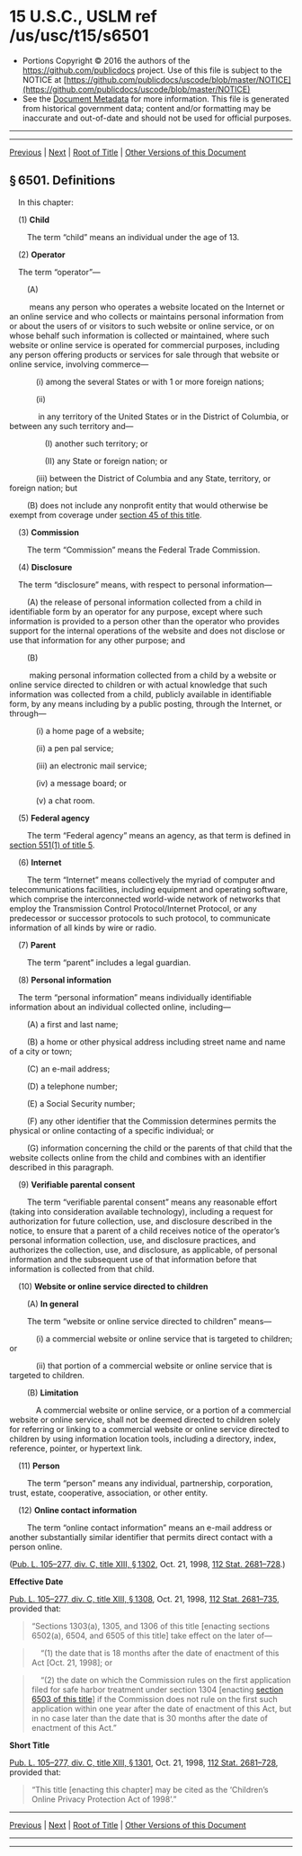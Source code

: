 ---
---

# 15 U.S.C., USLM ref /us/usc/t15/s6501

* Portions Copyright © 2016 the authors of the https://github.com/publicdocs project.
  Use of this file is subject to the NOTICE at [https://github.com/publicdocs/uscode/blob/master/NOTICE](https://github.com/publicdocs/uscode/blob/master/NOTICE)
* See the [Document Metadata](././../../../..//README.md) for more information.
  This file is generated from historical government data; content and/or formatting may be inaccurate and out-of-date and should not be used for official purposes.

----------
----------

[Previous](./../../../..//us/usc/t15/ch91/m__us_usc_t15_ch91.md) | [Next](./../../../..//us/usc/t15/ch91/m__us_usc_t15_s6502.md) | [Root of Title](./../../../../) | [Other Versions of this Document](https://publicdocs.github.io/go/links?ns=uslm&ref=%2Fus%2Fusc%2Ft15%2Fs6501)

## § 6501. Definitions

    In this chapter:

    (1) __Child__ 

        The term “child” means an individual under the age of 13.

    (2) __Operator__ 

    The term “operator”—

        (A)

         means any person who operates a website located on the Internet or an online service and who collects or maintains personal information from or about the users of or visitors to such website or online service, or on whose behalf such information is collected or maintained, where such website or online service is operated for commercial purposes, including any person offering products or services for sale through that website or online service, involving commerce—

            (i) among the several States or with 1 or more foreign nations;

            (ii)

             in any territory of the United States or in the District of Columbia, or between any such territory and—

                (I) another such territory; or

                (II) any State or foreign nation; or

            (iii) between the District of Columbia and any State, territory, or foreign nation; but

        (B) does not include any nonprofit entity that would otherwise be exempt from coverage under [section 45 of this title][/us/usc/t15/s45].

    (3) __Commission__ 

        The term “Commission” means the Federal Trade Commission.

    (4) __Disclosure__ 

    The term “disclosure” means, with respect to personal information—

        (A) the release of personal information collected from a child in identifiable form by an operator for any purpose, except where such information is provided to a person other than the operator who provides support for the internal operations of the website and does not disclose or use that information for any other purpose; and

        (B)

         making personal information collected from a child by a website or online service directed to children or with actual knowledge that such information was collected from a child, publicly available in identifiable form, by any means including by a public posting, through the Internet, or through—

            (i) a home page of a website;

            (ii) a pen pal service;

            (iii) an electronic mail service;

            (iv) a message board; or

            (v) a chat room.

    (5) __Federal agency__ 

        The term “Federal agency” means an agency, as that term is defined in [section 551(1) of title 5][/us/usc/t5/s551/1].

    (6) __Internet__ 

        The term “Internet” means collectively the myriad of computer and telecommunications facilities, including equipment and operating software, which comprise the interconnected world-wide network of networks that employ the Transmission Control Protocol/Internet Protocol, or any predecessor or successor protocols to such protocol, to communicate information of all kinds by wire or radio.

    (7) __Parent__ 

        The term “parent” includes a legal guardian.

    (8) __Personal information__ 

    The term “personal information” means individually identifiable information about an individual collected online, including—

        (A) a first and last name;

        (B) a home or other physical address including street name and name of a city or town;

        (C) an e-mail address;

        (D) a telephone number;

        (E) a Social Security number;

        (F) any other identifier that the Commission determines permits the physical or online contacting of a specific individual; or

        (G) information concerning the child or the parents of that child that the website collects online from the child and combines with an identifier described in this paragraph.

    (9) __Verifiable parental consent__ 

        The term “verifiable parental consent” means any reasonable effort (taking into consideration available technology), including a request for authorization for future collection, use, and disclosure described in the notice, to ensure that a parent of a child receives notice of the operator’s personal information collection, use, and disclosure practices, and authorizes the collection, use, and disclosure, as applicable, of personal information and the subsequent use of that information before that information is collected from that child.

    (10) __Website or online service directed to children__ 

        (A) __In general__ 

        The term “website or online service directed to children” means—

            (i) a commercial website or online service that is targeted to children; or

            (ii) that portion of a commercial website or online service that is targeted to children.

        (B) __Limitation__ 

            A commercial website or online service, or a portion of a commercial website or online service, shall not be deemed directed to children solely for referring or linking to a commercial website or online service directed to children by using information location tools, including a directory, index, reference, pointer, or hypertext link.

    (11) __Person__ 

        The term “person” means any individual, partnership, corporation, trust, estate, cooperative, association, or other entity.

    (12) __Online contact information__ 

        The term “online contact information” means an e-mail address or another substantially similar identifier that permits direct contact with a person online.

([Pub. L. 105–277, div. C, title XIII, § 1302][/us/pl/105/277/s1302], Oct. 21, 1998, [112 Stat. 2681–728][/us/stat/112/2681-728].)

 __Effective Date__ 

[Pub. L. 105–277, div. C, title XIII, § 1308][/us/pl/105/277/s1308], Oct. 21, 1998, [112 Stat. 2681–735][/us/stat/112/2681-735], provided that: 

> “Sections 1303(a), 1305, and 1306 of this title \[enacting sections 6502(a), 6504, and 6505 of this title\] take effect on the later of—

>     “(1) the date that is 18 months after the date of enactment of this Act \[Oct. 21, 1998\]; or

>     “(2) the date on which the Commission rules on the first application filed for safe harbor treatment under section 1304 \[enacting [section 6503 of this title][/us/usc/t15/s6503]\] if the Commission does not rule on the first such application within one year after the date of enactment of this Act, but in no case later than the date that is 30 months after the date of enactment of this Act.”

 __Short Title__ 

[Pub. L. 105–277, div. C, title XIII, § 1301][/us/pl/105/277/s1301], Oct. 21, 1998, [112 Stat. 2681–728][/us/stat/112/2681-728], provided that: 

> “This title \[enacting this chapter\] may be cited as the ‘Children’s Online Privacy Protection Act of 1998’.”

----------

[Previous](./../../../..//us/usc/t15/ch91/m__us_usc_t15_ch91.md) | [Next](./../../../..//us/usc/t15/ch91/m__us_usc_t15_s6502.md) | [Root of Title](./../../../../) | [Other Versions of this Document](https://publicdocs.github.io/go/links?ns=uslm&ref=%2Fus%2Fusc%2Ft15%2Fs6501)

----------
----------

[/us/usc/t15/s45]: https://publicdocs.github.io/go/links?ns=uslm&ref=%2Fus%2Fusc%2Ft15%2Fs45
[/us/usc/t5/s551/1]: https://publicdocs.github.io/go/links?ns=uslm&ref=%2Fus%2Fusc%2Ft5%2Fs551%2F1
[/us/pl/105/277/s1302]: https://publicdocs.github.io/go/links?ns=uslm&ref=%2Fus%2Fpl%2F105%2F277%2Fs1302
[/us/stat/112/2681-728]: https://publicdocs.github.io/go/links?ns=uslm&ref=%2Fus%2Fstat%2F112%2F2681-728
[/us/pl/105/277/s1308]: https://publicdocs.github.io/go/links?ns=uslm&ref=%2Fus%2Fpl%2F105%2F277%2Fs1308
[/us/stat/112/2681-735]: https://publicdocs.github.io/go/links?ns=uslm&ref=%2Fus%2Fstat%2F112%2F2681-735
[/us/usc/t15/s6503]: https://publicdocs.github.io/go/links?ns=uslm&ref=%2Fus%2Fusc%2Ft15%2Fs6503
[/us/pl/105/277/s1301]: https://publicdocs.github.io/go/links?ns=uslm&ref=%2Fus%2Fpl%2F105%2F277%2Fs1301
[/us/stat/112/2681-728]: https://publicdocs.github.io/go/links?ns=uslm&ref=%2Fus%2Fstat%2F112%2F2681-728


